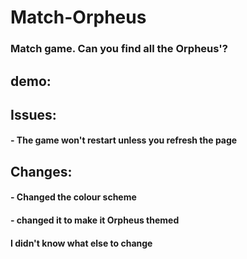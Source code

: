 # Match-Orpheus

### Match game. Can you find all the Orpheus'?

## demo:


## Issues:
#### - The game won't restart unless you refresh the page
## Changes:
#### - Changed the colour scheme
#### - changed it to make it Orpheus themed

#### I didn't know what else to change
